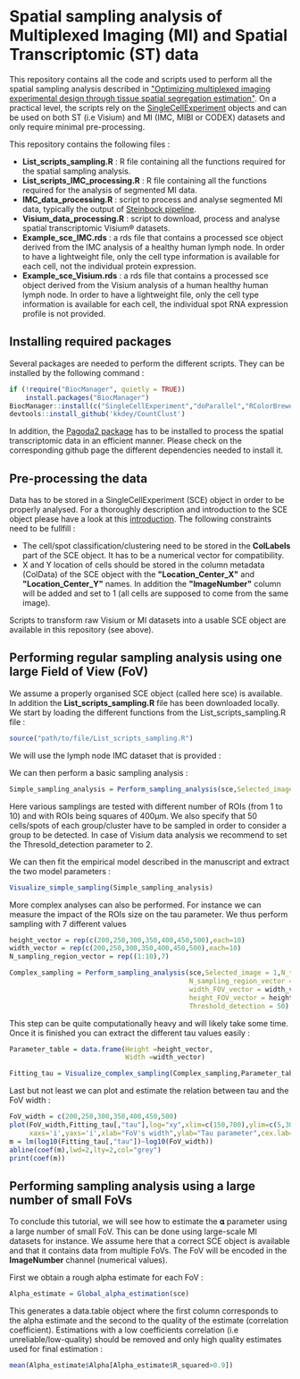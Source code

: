 # Spatial sampling analysis of Multiplexed Imaging (MI) and Spatial Transcriptomic (ST) data

This repository contains all the code and scripts used to perform all the spatial sampling analysis described in ["Optimizing multiplexed imaging experimental design through tissue spatial segregation estimation"](https://www.biorxiv.org/content/10.1101/2021.11.28.470262v2). On a practical level, the scripts rely on the [SingleCellExperiment](https://bioconductor.org/packages/release/bioc/html/SingleCellExperiment.html) objects and can be used on both ST (i.e Visium) and MI (IMC, MIBI or CODEX) datasets and only require minimal pre-processing.

This repository contains the following files :

- **List_scripts_sampling.R** : R file containing all the functions required for the spatial sampling analysis.
- **List_scripts_IMC_processing.R** :  R file containing all the functions required for the analysis of segmented MI data.
- **IMC_data_processing.R** : script to process and analyse segmented MI data, typically the output of [Steinbock pipeline](https://github.com/BodenmillerGroup/steinbock/pkgs/container/steinbock).
- **Visium_data_processing.R** : script to download, process and analyse spatial transcriptomic Visium® datasets.
- **Example_sce_IMC.rds** : a rds file that contains a processed sce object derived from the IMC analysis of a healthy human lymph node. In order to have a lightweight file, only the cell type information is available for each cell, not the individual protein expression.
-  **Example_sce_Visium.rds** : a rds file that contains a processed sce object derived from the Visium analysis of a human healthy human lymph node. In order to have a lightweight file, only the cell type information is available for each cell, the individual spot RNA expression profile is not provided.


## Installing required packages 

Several packages are needed to perform the different scripts. They can be installed by the following command :

```r
if (!require("BiocManager", quietly = TRUE))
    install.packages("BiocManager")
BiocManager::install(c("SingleCellExperiment","doParallel","RColorBrewer","N2R","igraph","SQUAREM","devtools"))
devtools::install_github('kkdey/CountClust')
```

In addition, the [Pagoda2 package](https://github.com/kharchenkolab/pagoda2) has to be installed to process the spatial transcriptomic data in an efficient manner. Please check on the corresponding github page the different dependencies needed to install it. 


## Pre-processing the data 

Data has to be stored in a SingleCellExperiment (SCE) object in order to be properly analysed. For a thoroughly description and introduction to the SCE object please have a look at this [introduction](https://bioconductor.org/packages/devel/bioc/vignettes/SingleCellExperiment/inst/doc/intro.html). The following constraints need to be fullfill :

- The cell/spot classification/clustering need to be stored in the **ColLabels** part of the SCE object. It has to be a numerical vector for compatibility.
- X and Y location of cells should be stored in the column metadata (ColData) of the SCE object with the **"Location_Center_X"** and **"Location_Center_Y"** names. In addition the **"ImageNumber"** column will be added and set to 1 (all cells are supposed to come from the same image).

Scripts to transform raw Visium or MI datasets into a usable SCE object are available in this repository (see above).

## Performing regular sampling analysis using one large Field of View (FoV)

We assume a properly organised SCE object (called here sce) is available. In addition the **List_scripts_sampling.R** file has been downloaded locally.
We start by loading the different functions from the List_scripts_sampling.R file :

```r
source("path/to/file/List_scripts_sampling.R")
```

We will use the lymph node IMC dataset that is provided : 


We can then perform a basic sampling analysis :

```r
Simple_sampling_analysis = Perform_sampling_analysis(sce,Selected_image = 1,N_times = 50,N_sampling_region_vector = 1:10,width_FOV_vector = 400,height_FOV_vector = 400,Threshold_detection = 50)
```
Here various samplings are tested with different number of ROIs (from 1 to 10) and with ROIs being squares of 400µm. We also specify that 50 cells/spots of each group/cluster have to be sampled in order to consider a group to be detected. In case of Visium data analysis we recommend to set the Thresold_detection parameter to 2.

We can then fit the empirical model described in the manuscript and extract the two model parameters :

```r
Visualize_simple_sampling(Simple_sampling_analysis)
```

More complex analyses can also be performed. For instance we can measure the impact of the ROIs size on the tau parameter. We thus perform sampling with 7 different values 

```r
height_vector = rep(c(200,250,300,350,400,450,500),each=10)
width_vector = rep(c(200,250,300,350,400,450,500),each=10)
N_sampling_region_vector = rep((1:10),7)

Complex_sampling = Perform_sampling_analysis(sce,Selected_image = 1,N_times = 50,
                                             N_sampling_region_vector = N_sampling_region_vector,
                                             width_FOV_vector = width_vector,
                                             height_FOV_vector = height_vector,
                                             Threshold_detection = 50)

```
This step can be quite computationally heavy and will likely take some time. Once it is finished you can extract the different tau values easily :

```r
Parameter_table = data.frame(Height =height_vector,
                             Width =width_vector)

Fitting_tau = Visualize_complex_sampling(Complex_sampling,Parameter_table)
```

Last but not least we can plot and estimate the relation between tau and the FoV width :

```r
FoV_width = c(200,250,300,350,400,450,500)
plot(FoV_width,Fitting_tau[,"tau"],log="xy",xlim=c(150,700),ylim=c(5,30),
     xaxs='i',yaxs='i',xlab="FoV's width",ylab="Tau parameter",cex.lab=1.3,pch=21,bg="red3",cex=2)
m = lm(log10(Fitting_tau[,"tau"])~log10(FoV_width))
abline(coef(m),lwd=2,lty=2,col="grey")
print(coef(m))
```

## Performing sampling analysis using a large number of small FoVs

To conclude this tutorial, we will see how to estimate the 𝛂 parameter using a large number of small FoV. This can be done using large-scale MI datasets for instance. We assume here that a correct SCE object is available and that it contains data from multiple FoVs. The FoV will be encoded in the **ImageNumber** channel (numerical values).

First we obtain a rough alpha estimate for each FoV :

```r
Alpha_estimate = Global_alpha_estimation(sce)
```
This generates a data.table object where the first column corresponds to the alpha estimate and the second to the quality of the estimate (correlation coefficient). Estimations with a low coefficients correlation (i.e unreliable/low-quality) should be removed and only high quality estimates used for final estimation :

```r
mean(Alpha_estimate$Alpha[Alpha_estimate$R_squared>0.9])
```

